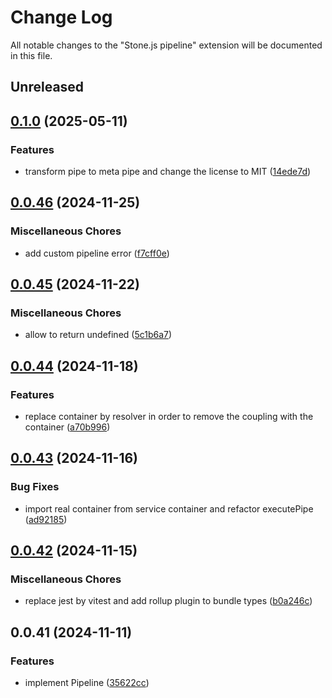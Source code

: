 # Change Log

All notable changes to the "Stone.js pipeline" extension will be documented in this file.

## Unreleased

## [0.1.0](https://github.com/stonemjs/pipeline/compare/v0.0.46...v0.1.0) (2025-05-11)


### Features

* transform pipe to meta pipe and change the license to MIT ([14ede7d](https://github.com/stonemjs/pipeline/commit/14ede7d9eb488ff17b0c37637fda06e0296e7b4c))

## [0.0.46](https://github.com/stonemjs/pipeline/compare/v0.0.45...v0.0.46) (2024-11-25)


### Miscellaneous Chores

* add custom pipeline error ([f7cff0e](https://github.com/stonemjs/pipeline/commit/f7cff0ea73c3c5bcb048516c676c2bed51eb4e9d))

## [0.0.45](https://github.com/stonemjs/pipeline/compare/v0.0.44...v0.0.45) (2024-11-22)


### Miscellaneous Chores

* allow  to return undefined ([5c1b6a7](https://github.com/stonemjs/pipeline/commit/5c1b6a7daaef488c81e5614b0853b63dc2e8a711))

## [0.0.44](https://github.com/stonemjs/pipeline/compare/v0.0.43...v0.0.44) (2024-11-18)


### Features

* replace container by resolver in order to remove the coupling with the container ([a70b996](https://github.com/stonemjs/pipeline/commit/a70b9963317d0ff6de7a5a4f494d580fbcb4138f))

## [0.0.43](https://github.com/stonemjs/pipeline/compare/v0.0.42...v0.0.43) (2024-11-16)


### Bug Fixes

* import real container from service container and refactor executePipe ([ad92185](https://github.com/stonemjs/pipeline/commit/ad92185fdaad6aa31050eec920120bbf8fd1ebfa))

## [0.0.42](https://github.com/stonemjs/pipeline/compare/v0.0.41...v0.0.42) (2024-11-15)


### Miscellaneous Chores

* replace jest by vitest and add rollup plugin to bundle types ([b0a246c](https://github.com/stonemjs/pipeline/commit/b0a246c11bdc5a5381bf0262978ad8f82d19d2b9))

## 0.0.41 (2024-11-11)


### Features

* implement Pipeline ([35622cc](https://github.com/stonemjs/pipeline/commit/35622cc67786f7e55da6b1f6694dfa52441eba4f))
